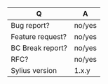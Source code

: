 | Q                | A
| ---------------- | -----
| Bug report?      | no/yes
| Feature request? | no/yes
| BC Break report? | no/yes
| RFC?             | no/yes
| Sylius version   | 1.x.y

<!--
 - For support requests and how-tos, visit https://docs.sylius.com/en/latest/support/
-->
